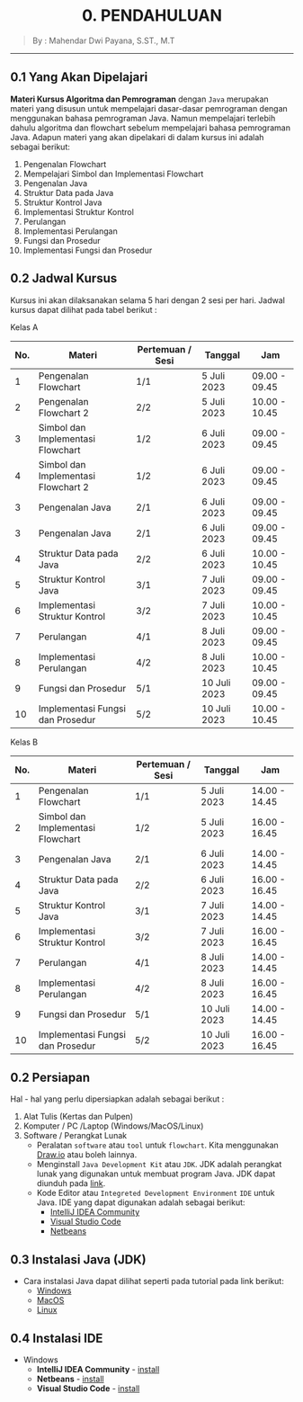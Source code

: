 <h1><center>0. PENDAHULUAN</center></h1>

> By : Mahendar Dwi Payana, S.ST., M.T

---
## 0.1 Yang Akan Dipelajari

**Materi Kursus Algoritma dan Pemrograman** dengan `Java` merupakan materi yang disusun untuk mempelajari dasar-dasar pemrograman dengan menggunakan bahasa pemrograman Java. Namun mempelajari terlebih dahulu algoritma dan flowchart sebelum mempelajari bahasa pemrograman Java. Adapun materi yang akan dipelakari di dalam kursus ini adalah sebagai berikut:

1. Pengenalan Flowchart
2. Mempelajari Simbol dan Implementasi Flowchart
3. Pengenalan Java
4. Struktur Data pada Java
5. Struktur Kontrol Java
6. Implementasi Struktur Kontrol
7. Perulangan
8. Implementasi Perulangan
9. Fungsi dan Prosedur
10. Implementasi Fungsi dan Prosedur

## 0.2 Jadwal Kursus

Kursus ini akan dilaksanakan selama 5 hari dengan 2 sesi per hari. Jadwal kursus dapat dilihat pada tabel berikut :

Kelas A

| No. | Materi                            | Pertemuan / Sesi | Tanggal     | Jam           |
| --- | --------------------------------- | ---------------- | ----------- | ------------- |
| 1   | Pengenalan Flowchart              | 1/1              | 5 Juli 2023 | 09.00 - 09.45 |
| 2   | Pengenalan Flowchart 2             | 2/2              | 5 Juli 2023 | 10.00 - 10.45 |
| 3   | Simbol dan Implementasi Flowchart | 1/2              | 6 Juli 2023 | 09.00 - 09.45 |
| 4   | Simbol dan Implementasi Flowchart 2 | 1/2              | 6 Juli 2023 | 09.00 - 09.45 |
| 3   | Pengenalan Java                   | 2/1              | 6 Juli 2023 | 09.00 - 09.45 |
| 3   | Pengenalan Java                   | 2/1              | 6 Juli 2023 | 09.00 - 09.45 |
| 4   | Struktur Data pada Java           | 2/2              | 6 Juli 2023 | 10.00 - 10.45 |
| 5   | Struktur Kontrol Java             | 3/1              | 7 Juli 2023 | 09.00 - 09.45 |
| 6   | Implementasi Struktur Kontrol     | 3/2              | 7 Juli 2023 | 10.00 - 10.45 |
| 7   | Perulangan                        | 4/1              | 8 Juli 2023 | 09.00 - 09.45 |
| 8   | Implementasi Perulangan           | 4/2              | 8 Juli 2023 | 10.00 - 10.45 |
| 9   | Fungsi dan Prosedur               | 5/1              | 10 Juli 2023 | 09.00 - 09.45 |
| 10  | Implementasi Fungsi dan Prosedur  | 5/2              | 10 Juli 2023 | 10.00 - 10.45 |

Kelas B

| No. | Materi                            | Pertemuan / Sesi | Tanggal     | Jam           |
| --- | --------------------------------- | ---------------- | ----------- | ------------- |
| 1   | Pengenalan Flowchart              | 1/1              | 5 Juli 2023 | 14.00 - 14.45 |
| 2   | Simbol dan Implementasi Flowchart | 1/2              | 5 Juli 2023 | 16.00 - 16.45 |
| 3   | Pengenalan Java                   | 2/1              | 6 Juli 2023 | 14.00 - 14.45 |
| 4   | Struktur Data pada Java           | 2/2              | 6 Juli 2023 | 16.00 - 16.45 |
| 5   | Struktur Kontrol Java             | 3/1              | 7 Juli 2023 | 14.00 - 14.45 |
| 6   | Implementasi Struktur Kontrol     | 3/2              | 7 Juli 2023 | 16.00 - 16.45 |
| 7   | Perulangan                        | 4/1              | 8 Juli 2023 | 14.00 - 14.45 |
| 8   | Implementasi Perulangan           | 4/2              | 8 Juli 2023 | 16.00 - 16.45 |
| 9   | Fungsi dan Prosedur               | 5/1              | 10 Juli 2023 | 14.00 - 14.45 |
| 10  | Implementasi Fungsi dan Prosedur  | 5/2              | 10 Juli 2023 | 16.00 - 16.45 |

## 0.2 Persiapan

Hal - hal yang perlu dipersiapkan adalah sebagai berikut :

1. Alat Tulis (Kertas dan Pulpen)
2. Komputer / PC /Laptop (Windows/MacOS/Linux)
3. Software / Perangkat Lunak
   - Peralatan `software` atau `tool` untuk `flowchart`. Kita menggunakan [Draw.io](https://app.diagrams.net/) atau boleh lainnya.
   - Menginstall `Java Development Kit` atau `JDK`. JDK adalah perangkat lunak yang digunakan untuk membuat program Java. JDK dapat diunduh pada [link](https://jdk.java.net/19/).
   - Kode Editor atau `Integreted Development Environment` `IDE` untuk Java. IDE yang dapat digunakan adalah sebagai berikut:
     - [IntelliJ IDEA Community](https://www.jetbrains.com/edu-products/download/other-IIE.html) 
     - [Visual Studio Code](https://code.visualstudio.com/)
     - [Netbeans](https://netbeans.apache.org/download/index.html)

## 0.3 Instalasi Java (JDK)

* Cara instalasi Java dapat dilihat seperti pada tutorial pada link berikut: 
  - [Windows](https://www.petanikode.com/java-windows/)
  - [MacOS](https://docs.oracle.com/en/java/javase/20/install/installation-jdk-macos.html#GUID-F9183C70-2E96-40F4-9104-F3814A5A331F)
  - [Linux](https://opensource.com/article/19/11/install-java-linux)

## 0.4 Instalasi IDE

- Windows
  - **IntelliJ IDEA Community**  - [install](https://www.jagoankode.com/cara-install-intellij-idea-di-windows-10/)
  - **Netbeans** - [install](https://www.nesabamedia.com/cara-install-netbeans/)
  - **Visual Studio Code** - [install](https://code.visualstudio.com/docs/java/java-tutorial)